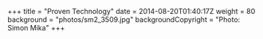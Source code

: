 +++
title = "Proven Technology"
date = 2014-08-20T01:40:17Z
weight = 80
background = "photos/sm2_3509.jpg"
backgroundCopyright = "Photo: Simon Mika"
+++
